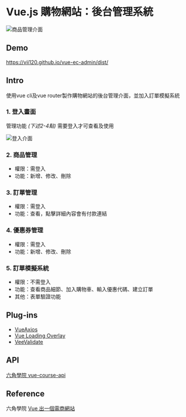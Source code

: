 # Vue.js 購物網站：後台管理系統

![商品管理介面](https://i.imgur.com/ib1RFZM.png)

## Demo
https://vii120.github.io/vue-ec-admin/dist/

## Intro

使用vue cli及vue router製作購物網站的後台管理介面，並加入訂單模擬系統

### 1. 登入畫面

管理功能 *(下述2-4點)* 需要登入才可查看及使用

![登入介面](https://i.imgur.com/v1LzcrE.png)

### 2. 商品管理
* 權限：需登入
* 功能：新增、修改、刪除

### 3. 訂單管理
* 權限：需登入
* 功能：查看，點擊詳細內容會有付款連結

### 4. 優惠券管理
* 權限：需登入
* 功能：新增、修改、刪除

### 5. 訂單模擬系統
* 權限：不需登入
* 功能：查看商品細節、加入購物車、輸入優惠代碼、建立訂單
* 其他：表單驗證功能

## Plug-ins
* [VueAxios](https://www.npmjs.com/package/vue-axios)
* [Vue Loading Overlay](https://github.com/ankurk91/vue-loading-overlay)
* [VeeValidate](https://github.com/baianat/vee-validate)

## API
[六角學院 vue-course-api](https://github.com/hexschool/vue-course-api-wiki/wiki)

## Reference
六角學院 [Vue 出一個電商網站 ](https://www.udemy.com/vue-hexschool/)
